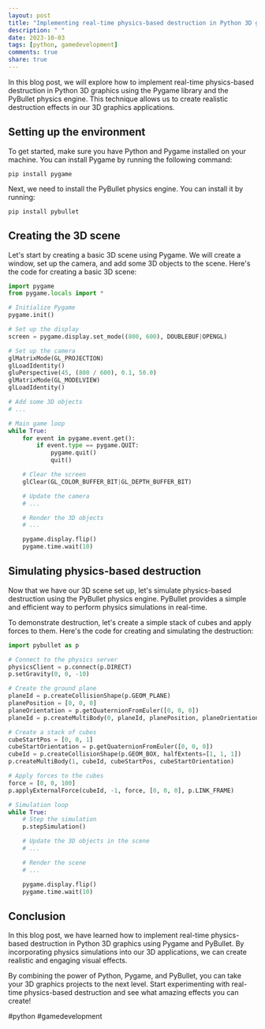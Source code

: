 ```yaml
---
layout: post
title: "Implementing real-time physics-based destruction in Python 3D graphics"
description: " "
date: 2023-10-03
tags: [python, gamedevelopment]
comments: true
share: true
---
```


In this blog post, we will explore how to implement real-time physics-based destruction in Python 3D graphics using the Pygame library and the PyBullet physics engine. This technique allows us to create realistic destruction effects in our 3D graphics applications.

## Setting up the environment

To get started, make sure you have Python and Pygame installed on your machine. You can install Pygame by running the following command:

```
pip install pygame
```

Next, we need to install the PyBullet physics engine. You can install it by running:

```
pip install pybullet
```

## Creating the 3D scene

Let's start by creating a basic 3D scene using Pygame. We will create a window, set up the camera, and add some 3D objects to the scene. Here's the code for creating a basic 3D scene:

```python
import pygame
from pygame.locals import *

# Initialize Pygame
pygame.init()

# Set up the display
screen = pygame.display.set_mode((800, 600), DOUBLEBUF|OPENGL)

# Set up the camera
glMatrixMode(GL_PROJECTION)
glLoadIdentity()
gluPerspective(45, (800 / 600), 0.1, 50.0)
glMatrixMode(GL_MODELVIEW)
glLoadIdentity()

# Add some 3D objects
# ...

# Main game loop
while True:
    for event in pygame.event.get():
        if event.type == pygame.QUIT:
            pygame.quit()
            quit()

    # Clear the screen
    glClear(GL_COLOR_BUFFER_BIT|GL_DEPTH_BUFFER_BIT)

    # Update the camera
    # ...

    # Render the 3D objects
    # ...

    pygame.display.flip()
    pygame.time.wait(10)
```

## Simulating physics-based destruction

Now that we have our 3D scene set up, let's simulate physics-based destruction using the PyBullet physics engine. PyBullet provides a simple and efficient way to perform physics simulations in real-time.

To demonstrate destruction, let's create a simple stack of cubes and apply forces to them. Here's the code for creating and simulating the destruction:

```python
import pybullet as p

# Connect to the physics server
physicsClient = p.connect(p.DIRECT)
p.setGravity(0, 0, -10)

# Create the ground plane
planeId = p.createCollisionShape(p.GEOM_PLANE)
planePosition = [0, 0, 0]
planeOrientation = p.getQuaternionFromEuler([0, 0, 0])
planeId = p.createMultiBody(0, planeId, planePosition, planeOrientation)

# Create a stack of cubes
cubeStartPos = [0, 0, 1]
cubeStartOrientation = p.getQuaternionFromEuler([0, 0, 0])
cubeId = p.createCollisionShape(p.GEOM_BOX, halfExtents=[1, 1, 1])
p.createMultiBody(1, cubeId, cubeStartPos, cubeStartOrientation)

# Apply forces to the cubes
force = [0, 0, 100]
p.applyExternalForce(cubeId, -1, force, [0, 0, 0], p.LINK_FRAME)

# Simulation loop
while True:
    # Step the simulation
    p.stepSimulation()

    # Update the 3D objects in the scene
    # ...

    # Render the scene
    # ...

    pygame.display.flip()
    pygame.time.wait(10)
```

## Conclusion

In this blog post, we have learned how to implement real-time physics-based destruction in Python 3D graphics using Pygame and PyBullet. By incorporating physics simulations into our 3D applications, we can create realistic and engaging visual effects.

By combining the power of Python, Pygame, and PyBullet, you can take your 3D graphics projects to the next level. Start experimenting with real-time physics-based destruction and see what amazing effects you can create!

#python #gamedevelopment